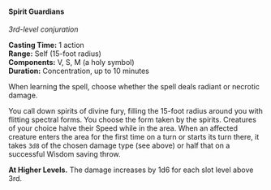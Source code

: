 #### Spirit Guardians
<!-- TODO Check and tag this spell-->
<!-- markdownlint-disable-next-line no-emphasis-as-heading -->
_3rd-level conjuration_

**Casting Time:** 1 action \
**Range:** Self (15-foot radius) \
**Components:** V, S, M (a holy symbol) \
**Duration:** Concentration, up to 10 minutes

When learning the spell, choose whether the spell deals radiant or necrotic damage.

You call down spirits of divine fury, filling the 15-foot radius around you with flitting spectral forms.
You choose the form taken by the spirits.
Creatures of your choice halve their Speed while in the area.
When an affected creature enters the area for the first time on a turn or starts its turn there, it takes `3d8` of the chosen damage type (see above) or half that on a successful Wisdom saving throw.

**At Higher Levels.**
The damage increases by 1d6 for each slot level above 3rd.
